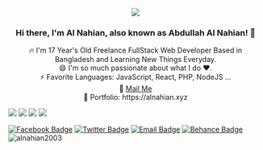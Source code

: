 <p align="center">
<img src="https://static.dribbble.com/users/730703/screenshots/6581243/avento.gif">
</p>
<h3 align="center">Hi there, I'm Al Nahian, also known as Abdullah Al Nahian! 👋 </h3>
<p align="center">
🔥 I'm 17 Year's Old Freelance FullStack Web Developer Based in Bangladesh and Learning New Things Everyday. <br>
😄 I'm so much passionate about what I do ♥. <br>
⚡ Favorite Languages: JavaScript, React, PHP, NodeJS ... <br>
📧 <a href="mailto: a.alnahian2003@gmail.com"> Mail Me </a> <br>
🎨 Portfolio: https://alnahian.xyz <br>
</p>

<img src="https://img.shields.io/badge/-alnahian2003-1877F2?style=plastic&labelColor=1877F2&logo=facebook&logoColor=white&link=https://facebook.com/alnahian2003">
<img src="https://img.shields.io/badge/-@alnahian2003-1ca0f1?style=plastic&labelColor=1ca0f1&logo=twitter&logoColor=white&link=https://twitter.com/alnahian2003">
<img src="https://img.shields.io/badge/-alnahian2003-1877F2?style=plastic&labelColor=053eff&logo=behance&logoColor=white&link=https://behance.net/alnahian2003">
<img src="https://img.shields.io/badge/-Email-c14438?style=plastic&logo=Gmail&logoColor=white&link=mailto:a.alnahian2003@gmail.com">

[![Facebook Badge](https://img.shields.io/badge/-alnahian2003-1877F2?style=plastic&labelColor=1877F2&logo=facebook&logoColor=white&link=https://facebook.com/alnahian2003)](https://facebook.com/alnahian2003) [![Twitter Badge](https://img.shields.io/badge/-@alnahian2003-1ca0f1?style=plastic&labelColor=1ca0f1&logo=twitter&logoColor=white&link=https://twitter.com/alnahian2003)](https://twitter.com/alnahian2003) [![Email Badge](https://img.shields.io/badge/-Email-c14438?style=plastic&logo=Gmail&logoColor=white&link=mailto:a.alnahian2003@gmail.com)](mailto:a.alnahian2003@gmail.com)
[![Behance Badge](https://img.shields.io/badge/-alnahian2003-1877F2?style=plastic&labelColor=053eff&logo=behance&logoColor=white&link=https://behance.net/alnahian2003)](https://behance.net/alnahian2003)
<img src="https://komarev.com/ghpvc/?username=alnahian2003&label=Views&color=brightgreen&style=plastic" alt="alnahian2003" />

